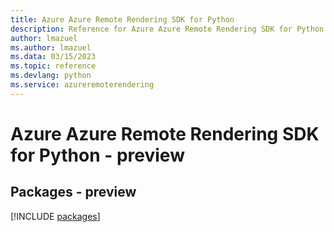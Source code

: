 ```yaml
---
title: Azure Azure Remote Rendering SDK for Python
description: Reference for Azure Azure Remote Rendering SDK for Python
author: lmazuel
ms.author: lmazuel
ms.data: 03/15/2023
ms.topic: reference
ms.devlang: python
ms.service: azureremoterendering
---
```

# Azure Azure Remote Rendering SDK for Python - preview
## Packages - preview
[!INCLUDE [packages](azure-remote-rendering-index.md)]